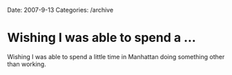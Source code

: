 Date: 2007-9-13
Categories: /archive

# Wishing I was able to spend a …

Wishing I was able to spend a little time in Manhattan doing something other than working.
